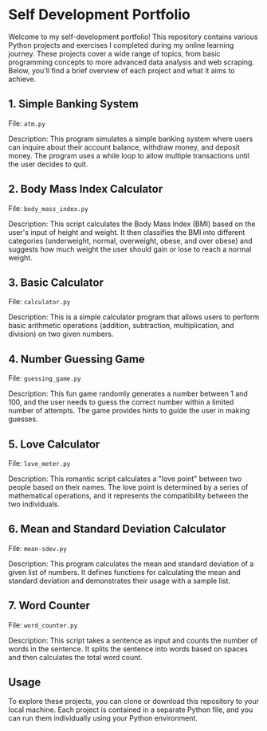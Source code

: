 # Self Development Portfolio

Welcome to my self-development portfolio! This repository contains various Python projects and exercises I completed during my online learning journey. These projects cover a wide range of topics, from basic programming concepts to more advanced data analysis and web scraping. Below, you'll find a brief overview of each project and what it aims to achieve.

## 1. Simple Banking System

File: `atm.py`

Description: This program simulates a simple banking system where users can inquire about their account balance, withdraw money, and deposit money. The program uses a while loop to allow multiple transactions until the user decides to quit.

## 2. Body Mass Index Calculator

File: `body_mass_index.py`

Description: This script calculates the Body Mass Index (BMI) based on the user's input of height and weight. It then classifies the BMI into different categories (underweight, normal, overweight, obese, and over obese) and suggests how much weight the user should gain or lose to reach a normal weight.

## 3. Basic Calculator

File: `calculator.py`

Description: This is a simple calculator program that allows users to perform basic arithmetic operations (addition, subtraction, multiplication, and division) on two given numbers.

## 4. Number Guessing Game

File: `guessing_game.py`

Description: This fun game randomly generates a number between 1 and 100, and the user needs to guess the correct number within a limited number of attempts. The game provides hints to guide the user in making guesses.

## 5. Love Calculator

File: `love_meter.py`

Description: This romantic script calculates a "love point" between two people based on their names. The love point is determined by a series of mathematical operations, and it represents the compatibility between the two individuals.

## 6. Mean and Standard Deviation Calculator

File: `mean-sdev.py`

Description: This program calculates the mean and standard deviation of a given list of numbers. It defines functions for calculating the mean and standard deviation and demonstrates their usage with a sample list.

## 7. Word Counter

File: `word_counter.py`

Description: This script takes a sentence as input and counts the number of words in the sentence. It splits the sentence into words based on spaces and then calculates the total word count.

## Usage

To explore these projects, you can clone or download this repository to your local machine. Each project is contained in a separate Python file, and you can run them individually using your Python environment.
